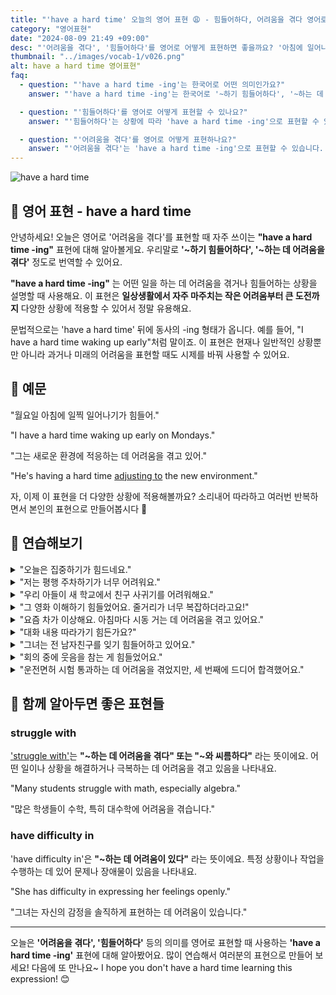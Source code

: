 ```yaml
---
title: "'have a hard time' 오늘의 영어 표현 😩 - 힘들어하다, 어려움을 겪다 영어로"
category: "영어표현"
date: "2024-08-09 21:49 +09:00"
desc: "'어려움을 겪다', '힘들어하다'를 영어로 어떻게 표현하면 좋을까요? '아침에 일어나기 힘들어요', '새 직장에 적응하느라 고생 중이에요' 등을 영어로 표현하는 법을 배워봅시다. 다양한 예문을 통해서 연습하고 본인의 표현으로 만들어 보세요."
thumbnail: "../images/vocab-1/v026.png"
alt: have a hard time 영어표현"
faq:
  - question: "'have a hard time -ing'는 한국어로 어떤 의미인가요?"
    answer: "'have a hard time -ing'는 한국어로 '~하기 힘들어하다', '~하는 데 어려움을 겪다'로 번역됩니다. 어떤 일을 하는 데 어려움을 겪거나 힘들어하는 상황을 설명할 때 사용합니다."

  - question: "'힘들어하다'를 영어로 어떻게 표현할 수 있나요?"
    answer: "'힘들어하다'는 상황에 따라 'have a hard time -ing'으로 표현할 수 있습니다. 예를 들어, '그는 새 환경에 적응하기 힘들어해요'는 'He's having a hard time adjusting to the new environment'로 말할 수 있습니다."

  - question: "'어려움을 겪다'를 영어로 어떻게 표현하나요?"
    answer: "'어려움을 겪다'는 'have a hard time -ing'으로 표현할 수 있습니다. 예를 들어, '저는 평행 주차하는 데 어려움을 겪어요'는 'I have a hard time parallel parking'으로 말할 수 있습니다."
---
```


<img src="../images/vocab-1/v026-1.avif" alt="have a hard time"/>

## 🌟 영어 표현 - have a hard time

안녕하세요! 오늘은 영어로 '어려움을 겪다'를 표현할 때 자주 쓰이는 **"have a hard time -ing"** 표현에 대해 알아볼게요. 우리말로 **'~하기 힘들어하다', '~하는 데 어려움을 겪다'** 정도로 번역할 수 있어요.

**"have a hard time -ing"** 는 어떤 일을 하는 데 어려움을 겪거나 힘들어하는 상황을 설명할 때 사용해요. 이 표현은 **일상생활에서 자주 마주치는 작은 어려움부터 큰 도전까지** 다양한 상황에 적용할 수 있어서 정말 유용해요.

문법적으로는 'have a hard time' 뒤에 동사의 -ing 형태가 옵니다. 예를 들어, "I have a hard time waking up early"처럼 말이죠. 이 표현은 현재나 일반적인 상황뿐만 아니라 과거나 미래의 어려움을 표현할 때도 시제를 바꿔 사용할 수 있어요.

<div 
  data-inline-banner="🎉 새해에는 스픽 AI와 함께 영어 공부하자" 
  data-inline-banner-subtext="설날 특별 할인으로 60%할인 + 추가 7만원 할인! (~2/3)" 
  data-inline-banner-link="https://app.usespeak.com/kr-ko/sale/kr-affiliate-special/?ref=engple-inline"
  data-inline-banner-caption="해당 링크를 통해 구매시 일정액의 수수료를 지급받습니다.">
</div>

## 📖 예문

"월요일 아침에 일찍 일어나기가 힘들어."

"I have a hard time waking up early on Mondays."

"그는 새로운 환경에 적응하는 데 어려움을 겪고 있어."

"He's having a hard time <a href="/blog/in-english/073.adjust-to/">adjusting to</a> the new environment."

자, 이제 이 표현을 더 다양한 상황에 적용해볼까요? 소리내어 따라하고 여러번 반복하면서 본인의 표현으로 만들어봅시다 🌟

## 💬 연습해보기

<details>
<summary>"오늘은 집중하기가 힘드네요."</summary>
<span>"I'm having a hard time focusing today."</span>
</details>

<details>
<summary>"저는 평행 주차하기가 너무 어려워요."</summary>
<span>"I have a hard time parallel parking."</span>
</details>

<details>
<summary>"우리 아들이 새 학교에서 친구 사귀기를 어려워해요."</summary>
<span>"My son is having a hard time making friends at his new school."</span>
</details>

<details>
<summary>"그 영화 이해하기 힘들었어요. 줄거리가 너무 복잡하더라고요!"</summary>
<span>"I had a hard time understanding that movie. The plot was so confusing!"</span>
</details>

<details>
<summary>"요즘 차가 이상해요. 아침마다 시동 거는 데 어려움을 겪고 있어요."</summary>
<span>"I don't know what's going on with my car. I've been having a hard time starting it in the mornings."</span>
</details>

<details>
<summary>"대화 내용 따라가기 힘든가요?"</summary>
<span>"Are you having a hard time <a href="/blog/vocab-1/027.keep-up-with/">keeping up with</a> the conversation?"</span>
</details>

<details>
<summary>"그녀는 전 남자친구를 잊기 힘들어하고 있어요."</summary>
<span>"She's having a hard time <a href="/blog/in-english/013.let-go-of/">letting go of</a> her ex."</span>
</details>

<details>
<summary>"회의 중에 웃음을 참는 게 힘들었어요."</summary>
<span>"I had a hard time keeping a straight face during the meeting."</span>
</details>

<details>
<summary>"운전면허 시험 통과하는 데 어려움을 겪었지만, 세 번째에 드디어 합격했어요."</summary>
<span>"I had a hard time passing my driving test, but I <a href="/blog/in-english/182.finally/">finally</a> did it on the third try."</span>
</details>

## 🤝 함께 알아두면 좋은 표현들

### struggle with

['struggle with'](/blog/잘-안돼-영어표현/)는 **"~하는 데 어려움을 겪다" 또는 "~와 씨름하다"** 라는 뜻이에요. 어떤 일이나 상황을 해결하거나 극복하는 데 어려움을 겪고 있음을 나타내요.

"Many students struggle with math, especially algebra."

"많은 학생들이 수학, 특히 대수학에 어려움을 겪습니다."

### have difficulty in

'have difficulty in'은 **"~하는 데 어려움이 있다"** 라는 뜻이에요. 특정 상황이나 작업을 수행하는 데 있어 문제나 장애물이 있음을 나타내요.

"She has difficulty in expressing her feelings openly."

"그녀는 자신의 감정을 솔직하게 표현하는 데 어려움이 있습니다."

---

오늘은 **'어려움을 겪다', '힘들어하다'** 등의 의미를 영어로 표현할 때 사용하는 **'have a hard time -ing'** 표현에 대해 알아봤어요. 많이 연습해서 여러분의 표현으로 만들어 보세요! 다음에 또 만나요~ I hope you don't have a hard time learning this expression! 😊
